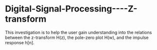 # Digital-Signal-Processing----Z-transform

This investigation is to help the user gain understanding into the relations between the z-transform H(z), the pole-zero plot H(w), and the impulse response h[n].
